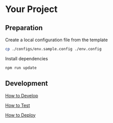 

# Your Project

## Preparation

Create a local configuration file from the template

```bash
cp ./configs/env.sample.config ./env.config
```

Install dependencies

```bash
npm run update
```

## Development

[How to Develop](https://github.com/dexteryy/Project-WebCube/tree/master/packages/webcube#how-to-develop)

[How to Test](https://github.com/dexteryy/Project-WebCube/tree/master/packages/webcube#how-to-test)

[How to Deploy](https://github.com/dexteryy/Project-WebCube/tree/master/packages/webcube#how-to-deploy)
